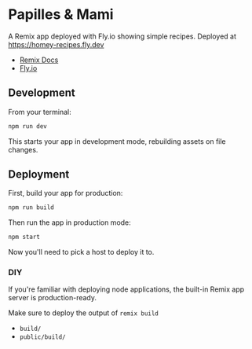 # Papilles & Mami

A Remix app deployed with Fly.io showing simple recipes. Deployed at https://homey-recipes.fly.dev

- [Remix Docs](https:o//remix.run/docs)
- [Fly.io](https://fly.io/docs)

## Development

From your terminal:

```sh
npm run dev
```

This starts your app in development mode, rebuilding assets on file changes.

## Deployment

First, build your app for production:

```sh
npm run build
```

Then run the app in production mode:

```sh
npm start
```

Now you'll need to pick a host to deploy it to.

### DIY

If you're familiar with deploying node applications, the built-in Remix app server is production-ready.

Make sure to deploy the output of `remix build`

- `build/`
- `public/build/`
